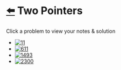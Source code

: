 # [⬅️](../README.md) Two Pointers 

Click a problem to view your notes & solution

- [![11](https://img.shields.io/badge/11-Container_With_Most_Water-yellow)](/problems/11.md)
- [![611](https://img.shields.io/badge/611-Valid_Triangle_Number-yellow)](/problems/611.md)
- [![1493](https://img.shields.io/badge/1493-Longest_Subarray_of_1s_After_Deleting_One_Element-yellow)](/problems/1493.md)
- [![2300](https://img.shields.io/badge/2300-Successful_Pairs_of_Spells_and_Potions-yellow)](/problems/2300.md)
